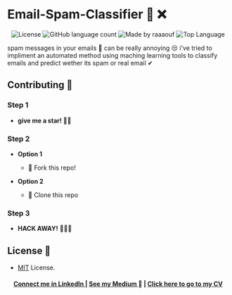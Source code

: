 # Email-Spam-Classifier 📩 ❌

<p align="center">
  <img alt="License" src="https://img.shields.io/badge/license-MIT-%237159c1">
  

  <img alt="GitHub language count" src="https://img.shields.io/github/languages/count/raaaouf/Email-Spam-Classifier?color=%237159c1">
  

  <img alt="Made by raaaouf " src="https://img.shields.io/badge/made%20by-raaaouf-%237159c1">  
 

  <img alt="Top Language" src="https://img.shields.io/github/languages/top/raaaouf/Email-Spam-Classifier?color=%237159c1">
</p>

spam messages in your emails 📩 can be really annoying 😒 i've tried to impliment an automated method using maching learning tools to classify emails and predict wether its spam or real email ✔



## Contributing 🙌
### Step 1
- **give me a star! 🌟**🌟 

### Step 2

- **Option 1**
    - 🍴 Fork this repo!

- **Option 2**
    - 👯 Clone this repo 
### Step 3
- **HACK AWAY!** 🔨🔨🔨


## License 📝

- [MIT](http://opensource.org/licenses/mit-license.php) License.

<h4 align="center">
<a href="http://linkedin.com/in/raoufzoghbi">Connect me in LinkedIn </a> | <a href="https://medium.com/@raaaaouf">See my Medium </a>👀 | <a href=" ">Click here to go to my CV</a>
</h4>
